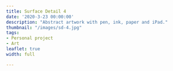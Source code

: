 ```yaml
---
title: Surface Detail 4
date: '2020-3-23 00:00:00'
description: "Abstract artwork with pen, ink, paper and iPad."
thumbnail: "/images/sd-4.jpg"
tags:
- Personal project
- Art
leaflet: true
width: full

---
```

<div id="image-map"></div>

<script>
    // Using leaflet.js to pan and zoom a big image.

    // create the slippy map
    var map = L.map('image-map', {
      minZoom: 1,
      maxZoom: 5,
      center: [0, 0],
      zoom: 1,
      crs: L.CRS.Simple
    });

    // dimensions of the image
    var w = 5000,
        h = 5000,
        url = '/images/surface-detail.jpg';

    // calculate the edges of the image, in coordinate space
    var southWest = map.unproject([0, h], map.getMaxZoom()-1);
    var northEast = map.unproject([w, 0], map.getMaxZoom()-1);
    var bounds = new L.LatLngBounds(southWest, northEast);

    // add the image overlay, 
    // so that it covers the entire map
    L.imageOverlay(url, bounds).addTo(map);

    // tell leaflet that the map is exactly as big as the image
    map.setMaxBounds(bounds);
    map.addControl(new L.Control.Fullscreen());
</script>


